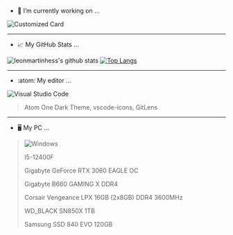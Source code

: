- 🔭 I’m currently working on ...

![Customized Card](https://github-readme-stats.vercel.app/api/pin?username=leonmartinhess&repo=toolwebsite&theme=transparent)
___

- :chart_with_upwards_trend: My GitHub Stats ...

![leonmartinhess's github stats](https://github-readme-stats.vercel.app/api?username=leonmartinhess&show_icons=true&theme=transparent)
[![Top Langs](https://github-readme-stats.vercel.app/api/top-langs/?username=leonmartinhess&layout=compact&theme=transparent)](https://github.com/anuraghazra/github-readme-stats)
___

- :atom: My editor ...

![Visual Studio Code](https://img.shields.io/badge/Visual%20Studio%20Code-0078d7.svg?style=for-the-badge&logo=visual-studio-code&logoColor=white)

>Atom One Dark Theme,
vscode-icons,
GitLens

___



- :desktop_computer: My PC ...

>![Windows](https://img.shields.io/badge/Windows-0078D6?style=for-the-badge&logo=windows&logoColor=white)
>
> I5-12400F
>
> Gigabyte GeForce RTX 3060 EAGLE OC
>
> Gigabyte B660 GAMING X DDR4
>
> Corsair Vengeance LPX 16GB (2x8GB) DDR4 3600MHz
>
> WD_BLACK SN850X 1TB
>
> Samsung SSD 840 EVO 120GB















<!--
**leonmartinhess/leonmartinhess** is a ✨ _special_ ✨ repository because its `README.md` (this file) appears on your GitHub profile.

Here are some ideas to get you started:

- 🔭 I’m currently working on ...
- 🌱 I’m currently learning ...
- 👯 I’m looking to collaborate on ...
- 🤔 I’m looking for help with ...
- 💬 Ask me about ...
- 📫 How to reach me: ...
- 😄 Pronouns: ...
- ⚡ Fun fact: ...
-->
